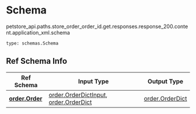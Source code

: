# Schema
petstore_api.paths.store_order_order_id.get.responses.response_200.content.application_xml.schema
```
type: schemas.Schema
```

## Ref Schema Info
Ref Schema | Input Type | Output Type
---------- | ---------- | -----------
[**order.Order**](../../../../../../../components/schema/order.md) | [order.OrderDictInput](../../../../../../../components/schema/order.md#orderdictinput), [order.OrderDict](../../../../../../../components/schema/order.md#orderdict) | [order.OrderDict](../../../../../../../components/schema/order.md#orderdict)
